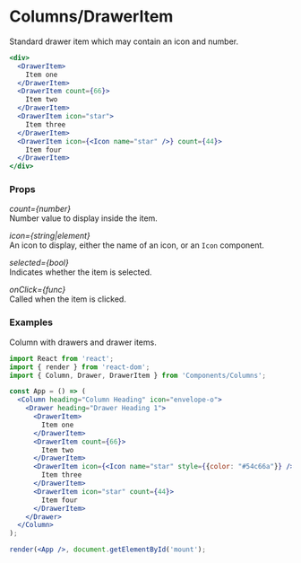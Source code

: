 Columns/DrawerItem
==================
Standard drawer item which may contain an icon and number.

```jsx
<div>
  <DrawerItem>
    Item one
  </DrawerItem>
  <DrawerItem count={66}>
    Item two
  </DrawerItem>
  <DrawerItem icon="star">
    Item three
  </DrawerItem>
  <DrawerItem icon={<Icon name="star" />} count={44}>
    Item four
  </DrawerItem>
</div>
```

### Props

*count={number}*  
Number value to display inside the item.

*icon={string|element}*  
An icon to display, either the name of an icon, or an `Icon` component.

*selected={bool}*  
Indicates whether the item is selected.

*onClick={func}*  
Called when the item is clicked.

### Examples

Column with drawers and drawer items.

```jsx
import React from 'react';
import { render } from 'react-dom';
import { Column, Drawer, DrawerItem } from 'Components/Columns';

const App = () => (
  <Column heading="Column Heading" icon="envelope-o">
    <Drawer heading="Drawer Heading 1">
      <DrawerItem>
        Item one
      </DrawerItem>
      <DrawerItem count={66}>
        Item two
      </DrawerItem>
      <DrawerItem icon={<Icon name="star" style={{color: "#54c66a"}} />}>
        Item three
      </DrawerItem>
      <DrawerItem icon="star" count={44}>
        Item four
      </DrawerItem>
    </Drawer>
  </Column>
);

render(<App />, document.getElementById('mount');
```
